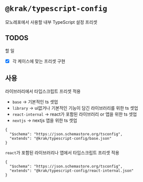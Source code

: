 # `@krak/typescript-config`

모노레포에서 사용할 내부 TypeScript 설정 프리셋

## TODOS

할 일

- [x] 각 케이스에 맞는 프리셋 구현

## 사용

라이브러리에서 타입스크립트 프리셋 적용
- `base` -> 기본적인 ts 셋업
- `library` -> ui없거나 기본적인 기능이 담긴 라이브러리를 위한 ts 셋업
- `react-internal` -> react가 포함된 라이브러리 or 앱을 위한 ts 셋업
- `nextjs` -> nextjs 앱을 위한 ts 셋업

```
{
  "$schema": "https://json.schemastore.org/tsconfig",
  "extends": "@krak/typescript-config/base.json"
}
```

`react`가 포함된 라이브러리나 앱에서 타입스크립트 프리셋 적용

```
{
  "$schema": "https://json.schemastore.org/tsconfig",
  "extends": "@krak/typescript-config/react-internal.json"
}
```